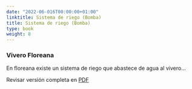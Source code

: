 ```yaml
---
date: "2022-06-016T00:00:00+01:00"
linktitle: Sistema de riego (Bomba)
title: Sistema de riego (Bomba)
type: book
weight: 8
---
```


### Vivero Floreana

En floreana existe un sistema de riego que abastece de agua al vivero...

Revisar versión completa en [PDF](/manuals/manual_equipo/manual_bomba_floreana.pdf)
